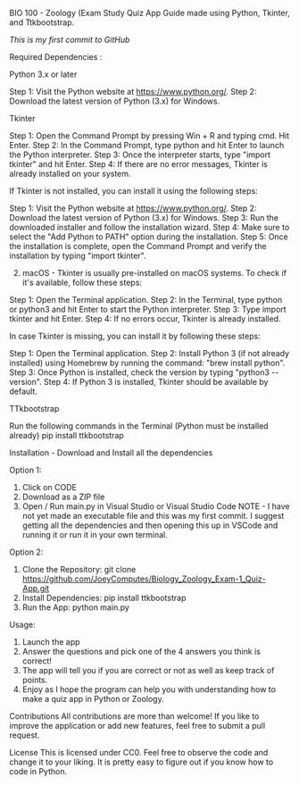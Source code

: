 BIO 100 - Zoology (Exam Study Quiz App Guide made using Python, Tkinter, and Ttkbootstrap.

*This is my first commit to GitHub*

Required Dependencies : 

Python 3.x or later

  Step 1: Visit the Python website at https://www.python.org/.
  Step 2: Download the latest version of Python (3.x) for Windows.

Tkinter

  Step 1: Open the Command Prompt by pressing Win + R and typing cmd. Hit Enter.
  Step 2: In the Command Prompt, type python and hit Enter to launch the Python interpreter.
  Step 3: Once the interpreter starts, type "import tkinter" and hit Enter.
  Step 4: If there are no error messages, Tkinter is already installed on your system.

If Tkinter is not installed, you can install it using the following steps:

  Step 1: Visit the Python website at https://www.python.org/.
  Step 2: Download the latest version of Python (3.x) for Windows.
  Step 3: Run the downloaded installer and follow the installation wizard.
  Step 4: Make sure to select the "Add Python to PATH" option during the installation.
  Step 5: Once the installation is complete, open the Command Prompt and verify the installation by typing "import tkinter".

2. macOS - Tkinter is usually pre-installed on macOS systems. To check if it's available, follow these steps:

  Step 1: Open the Terminal application.
  Step 2: In the Terminal, type python or python3 and hit Enter to start the Python interpreter.
  Step 3: Type import tkinter and hit Enter.
  Step 4: If no errors occur, Tkinter is already installed.

In case Tkinter is missing, you can install it by following these steps:

  Step 1: Open the Terminal application.
  Step 2: Install Python 3 (if not already installed) using Homebrew by running the command: "brew install python".
  Step 3: Once Python is installed, check the version by typing "python3 --version".
  Step 4: If Python 3 is installed, Tkinter should be available by default.

TTkbootstrap

  Run the following commands in the Terminal (Python must be installed already)
   pip install ttkbootstrap
  
Installation - Download and Install all the dependencies

Option 1:

   1. Click on CODE
   2. Download as a ZIP file
   3. Open / Run main.py in Visual Studio or Visual Studio Code
      NOTE - I have not yet made an executable file and this was my first commit. I suggest getting all the dependencies and then opening this up in VSCode and running it or run it in your own terminal.
      
Option 2:

  1. Clone the Repository:
     git clone https://github.com/JoeyComputes/Biology_Zoology_Exam-1_Quiz-App.git
  3. Install Dependencies:
     pip install ttkbootstrap
  4. Run the App:
     python main.py

Usage:
1. Launch the app
2. Answer the questions and pick one of the 4 answers you think is correct!
3. The app will tell you if you are correct or not as well as keep track of points.
4. Enjoy as I hope the program can help you with understanding how to make a quiz app in Python or Zoology.

Contributions
All contributions are more than welcome! If you like to improve the application or add new features, feel free to submit a pull request.

License
This is licensed under CC0. Feel free to observe the code and change it to your liking. It is pretty easy to figure out if you know how to code in Python.
